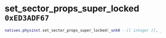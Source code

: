 # set_sector_props_super_locked `0xED3ADF67`

```lua
natives.physinst.set_sector_props_super_locked(_unk0 --[[ integer ]], _unk1 --[[ integer ]])
```